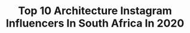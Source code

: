 ---
title: Top 10 Architecture Instagram Influencers In South Africa In 2020
description: >-
  Find top architecture Instagram influencers in South Africa in 2020. Most popular hashtags: #capetown #southafrica #architecture #travel.
platform: Instagram
profiles:
  - username: "treven_moodley"
    fullname: >-
      Treven Moodley
    location: "South Africa"
    followers: 18162
    engagement: 271
    commentsToLikes: 0.037381
    avatar: "https://scontent-ams4-1.cdninstagram.com/v/t51.2885-19/s320x320/12677421_1569975573323613_1392060690_a.jpg?_nc_ht=scontent-ams4-1.cdninstagram.com&_nc_ohc=WbbkfLdBdLcAX92dKdD&oh=1d4b574721841353ab764c49a0af31a3&oe=5EB72614"
    verified: false
    hashtags: "#styleforman, #wineroute, #animalprint, #tiktoksa"
  - username: "kronoshomes"
    fullname: >-
      Kronos Homes
    location: "South Africa"
    followers: 27705
    engagement: 170
    commentsToLikes: 0.018480
    avatar: "https://scontent-ams4-1.cdninstagram.com/v/t51.2885-19/s320x320/34015226_603831156659474_66696104757952512_n.jpg?_nc_ht=scontent-ams4-1.cdninstagram.com&_nc_ohc=frK55tBf8KkAX_qgeTJ&oh=363723bfc8e8cbd3a70172a2af212ee1&oe=5EA3F205"
    verified: true
    hashtags: ""
  - username: "thebhtr"
    fullname: >-
      Architecture & Design
    location: "South Africa"
    followers: 85857
    engagement: 59
    commentsToLikes: 0.003782
    avatar: "https://scontent-msp1-1.cdninstagram.com/v/t51.2885-19/s320x320/83107275_2465870530394649_8024947252122353664_n.jpg?_nc_ht=scontent-msp1-1.cdninstagram.com&_nc_ohc=IRjhs06sJJgAX8xoabG&oh=b15d862cf817730bb40f1213ee974194&oe=5EA26974"
    verified: false
    hashtags: "#architects, #newyork, #belgium, #prajkaipoland"
  - username: "senz_m"
    fullname: >-
      TRAVEL & LIFESTYLE
    location: "South Africa"
    followers: 5271
    engagement: 1393
    commentsToLikes: 0.087152
    avatar: "https://scontent-lhr8-1.cdninstagram.com/v/t51.2885-19/s320x320/66435522_346087269656693_6607404724985528320_n.jpg?_nc_ht=scontent-lhr8-1.cdninstagram.com&_nc_ohc=bxLVcofqAeMAX_DCeWR&oh=a060e4e0ce9db197668e03373eeeb33e&oe=5EB9500E"
    verified: false
    hashtags: "#sheexplores, #streetsofstonetown, #kzntourism, #johannesburg"
  - username: "jo_annstrauss"
    fullname: >-
      Jo-Ann Strauss
    location: "South Africa"
    followers: 112893
    engagement: 138
    commentsToLikes: 0.035108
    avatar: "https://scontent-atl3-1.cdninstagram.com/v/t51.2885-19/s320x320/75379750_415511002719121_8274068171472764928_n.jpg?_nc_ht=scontent-atl3-1.cdninstagram.com&_nc_ohc=yFYpBQkN9GoAX8u23Zw&oh=d850eff912b2ec0e115788bd9add785e&oe=5EB8EADD"
    verified: true
    hashtags: "#westcoast, #matchymatchy, #africa, #securityshutters"
  - username: "buddytravelr"
    fullname: >-
      Winston WhereRU
    location: "South Africa"
    followers: 12451
    engagement: 542
    commentsToLikes: 0.176121
    avatar: "https://scontent-lhr8-1.cdninstagram.com/v/t51.2885-19/s320x320/17077425_223571351444265_3952788574377607168_a.jpg?_nc_ht=scontent-lhr8-1.cdninstagram.com&_nc_ohc=6WI5AlGWTUAAX8KDbSx&oh=8ab987ce37b947ffce1d8b438fdeb317&oe=5EAFD23F"
    verified: false
    hashtags: "#luxuryhotel, #underpressure, #romanticdinner, #glampinglife"
  - username: "nontando58"
    fullname: >-
      Nontando [Sunrise] Mposo 🌞
    location: "South Africa"
    followers: 32158
    engagement: 102
    commentsToLikes: 0.089978
    avatar: "https://scontent-amt2-1.cdninstagram.com/v/t51.2885-19/s320x320/83194659_637725300385908_4532646671581970432_n.jpg?_nc_ht=scontent-amt2-1.cdninstagram.com&_nc_ohc=m3Jlc8qt7uQAX-4Za7m&oh=bd51a5ea90aef57499a7035830a84775&oe=5EB1A33C"
    verified: false
    hashtags: "#shotleft, #luxuryevents, #designers, #capetown"
  - username: "tobiashoiten"
    fullname: >-
      Tobias | Travel Photographer
    location: "South Africa"
    followers: 75690
    engagement: 103
    commentsToLikes: 0.027349
    avatar: "https://scontent-ams4-1.cdninstagram.com/v/t51.2885-19/s320x320/81473969_783757328768741_6445866147374956544_n.jpg?_nc_ht=scontent-ams4-1.cdninstagram.com&_nc_ohc=krFTsz6xVh0AX8-m57H&oh=570a9a6125701bf100aeb816f9d1dd3d&oe=5EBC831D"
    verified: false
    hashtags: "#seagram, #ubahn, #natureseekers, #reisefieber"
  - username: "yowlee"
    fullname: >-
      Siyolo Tembo
    location: "South Africa"
    followers: 30247
    engagement: 173
    commentsToLikes: 0.026763
    avatar: "https://scontent-lht6-1.cdninstagram.com/v/t51.2885-19/s320x320/77010886_2554583217993023_4152669274227343360_n.jpg?_nc_ht=scontent-lht6-1.cdninstagram.com&_nc_ohc=TgS98jQWAVUAX9PjXTN&oh=c7ad2092a9f54782127337a4ff0a4029&oe=5EBC656A"
    verified: false
    hashtags: "#motivation, #caf, #lifestylephotography, #gucci"
  - username: "theminimaleblogger"
    fullname: >-
      Wijdan Arendse-Hendricks
    location: "South Africa"
    followers: 19274
    engagement: 259
    commentsToLikes: 0.019157
    avatar: "https://scontent-ams4-1.cdninstagram.com/v/t51.2885-19/s320x320/90755788_2437466763232242_1086795947599462400_n.jpg?_nc_ht=scontent-ams4-1.cdninstagram.com&_nc_ohc=L3_BfpNqacEAX86Dtlq&oh=6e98c1593964d40b327dc5b08451a669&oe=5EB2F4F9"
    verified: false
    hashtags: "#slowliving, #istanbul, #stayhomestilllife, #kinfolkhome"
---